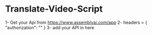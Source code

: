 # Translate-Video-Script
1- Get your Api from https://www.assemblyai.com/app
2- headers = {
      "authorization": "" 
}
3- add your API in here 
